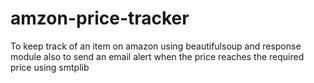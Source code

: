 # amzon-price-tracker
To keep track of an item on amazon using beautifulsoup and response module also to send an email alert when the price reaches the required price using smtplib
